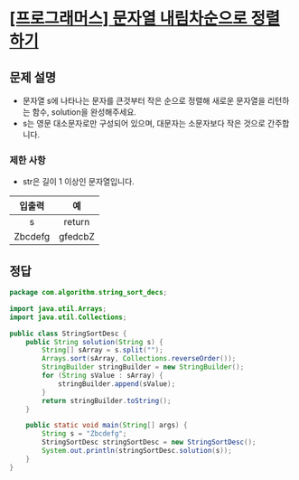 # [\[프로그래머스\] 문자열 내림차순으로 정렬하기](https://programmers.co.kr/learn/courses/30/lessons/12917)

## 문제 설명
- 문자열 s에 나타나는 문자를 큰것부터 작은 순으로 정렬해 새로운 문자열을 리턴하는 함수, solution을 완성해주세요.
- s는 영문 대소문자로만 구성되어 있으며, 대문자는 소문자보다 작은 것으로 간주합니다.

### 제한 사항
- str은 길이 1 이상인 문자열입니다.

입출력 | 예
:---: | :---:
s | return
Zbcdefg | gfedcbZ

## 정답

```java
package com.algorithm.string_sort_decs;

import java.util.Arrays;
import java.util.Collections;

public class StringSortDesc {
    public String solution(String s) {
        String[] sArray = s.split("");
        Arrays.sort(sArray, Collections.reverseOrder());
        StringBuilder stringBuilder = new StringBuilder();
        for (String sValue : sArray) {
            stringBuilder.append(sValue);
        }
        return stringBuilder.toString();
    }

    public static void main(String[] args) {
        String s = "Zbcdefg";
        StringSortDesc stringSortDesc = new StringSortDesc();
        System.out.println(stringSortDesc.solution(s));
    }
}
```
